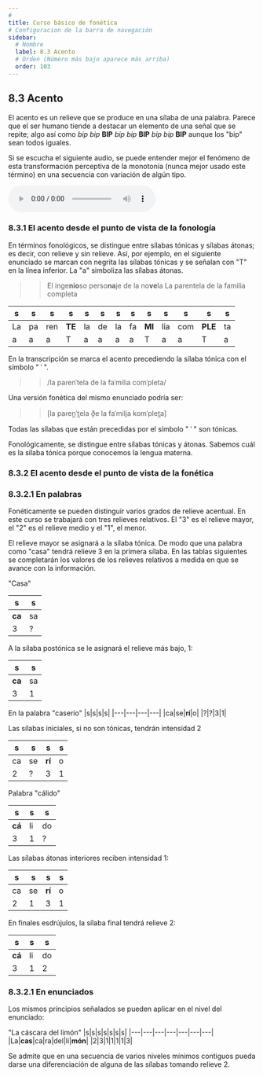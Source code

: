 ```yaml
---
# 
title: Curso básico de fonética
# Configuracion de la barra de navegación
sidebar:
  # Nombre
  label: 8.3 Acento
  # Orden (Número más bajo aparece más arriba)
  order: 103
---
```

## 8.3 Acento

El acento es un relieve que se produce en una sílaba de una palabra. Parece que el ser humano tiende a destacar un elemento de una señal que se repite; algo así como *bip* *bip* **BIP** *bip* *bip* **BIP** *bip* *bip* **BIP** aunque los "bip" sean todos iguales.

Si se escucha el siguiente audio, se puede entender mejor el fenómeno de esta transformación perceptiva de la monotonía (nunca mejor usado este término) en una secuencia con variación de algún tipo.

<audio controls src="/sonidos/bip_bip.wav"></audio>


### 8.3.1 El acento desde el punto de vista de la fonología

En términos fonológicos, se distingue entre sílabas tónicas y sílabas átonas; es decir, con relieve y sin relieve. Así, por ejemplo, en el siguiente enunciado se marcan con negrita las sílabas tónicas y se señalan con "T" en la línea inferior. La "a" simboliza las sílabas átonas.

>> El inge**nio**so perso**na**je de la no**ve**la
>> La parentela de la familia completa

|s|s|s|s|s|s|s|s|s|s|s|s|s|
|---|---|---|---|---|---|---|---|---|---|---|---|---|
|La|pa|ren|**TE**|la|de|la|fa|**MI**|lia|com|**PLE**|ta|
|a|a|a|T|a|a|a|a|T|a|a|T|a|

En la transcripción se marca el acento precediendo la sílaba tónica con el símbolo " ˈ ".

>> /la paɾenˈtela de la faˈmilia comˈpleta/

Una versión fonética del mismo enunciado podría ser:

>> [la paɾen̪ˈt̪ela ð̞e la faˈmilja komˈplet̪a]

Todas las sílabas que están precedidas por el símbolo " ˈ " son tónicas.

Fonológicamente, se distingue entre sílabas tónicas y átonas. Sabemos cuál es la sílaba tónica porque conocemos la lengua materna.


### 8.3.2 El acento desde el punto de vista de la fonética

### 8.3.2.1 En palabras

Fonéticamente se pueden distinguir varios grados de relieve acentual. En este curso se trabajará con tres relieves relativos. El "3" es el relieve mayor, el "2" es el relieve medio y el "1", el menor.

El relieve mayor se asignará a la sílaba tónica. De modo que una palabra como "casa" tendrá relieve 3 en la primera sílaba. En las tablas siguientes se completarán los valores de los relieves relativos a medida en que se avance con la información.

"Casa"

|s|s|
|---|---|
|**ca**|sa|
|3|?|

A la sílaba postónica se le asignará el relieve más bajo, 1:

|s|s|
|---|---|
|**ca**|sa|
|3|1|

En la palabra "caserío" 
|s|s|s|s|
|---|---|---|---|
|ca|se|**rí**|o|
|?|?|3|1|

Las sílabas iniciales, si no son tónicas, tendrán intensidad 2

|s|s|s|s|
|---|---|---|---|
|ca|se|**rí**|o|
|2|?|3|1|

Palabra "cálido"

|s|s|s|
|---|---|---|
|**cá**|li|do|
|3|1|?|

Las sílabas átonas interiores reciben intensidad 1:

|s|s|s|s|
|---|---|---|---|
|ca|se|**rí**|o|
|2|1|3|1|

En finales esdrújulos, la sílaba final tendrá relieve 2:

|s|s|s|
|---|---|---|
|**cá**|li|do|
|3|1|2|

### 8.3.2.1 En enunciados

Los mismos principios señalados se pueden aplicar en el nivel del enunciado:

"La cáscara del limón"
|s|s|s|s|s|s|s|
|---|---|---|---|---|---|---|
|La|**cas**|ca|ra|del|li|**món**|
|2|3|1|1|1|1|3|


Se admite que en una secuencia de varios niveles mínimos contiguos pueda darse una diferenciación de alguna de las sílabas tomando relieve 2.
